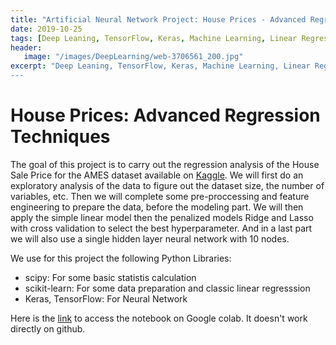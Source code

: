 ```yaml
---
title: "Artificial Neural Network Project: House Prices - Advanced Regression Techniques"
date: 2019-10-25
tags: [Deep Leaning, TensorFlow, Keras, Machine Learning, Linear Regression, Gradient, Tensors]
header: 
   image: "/images/DeepLearning/web-3706561_200.jpg"
excerpt: "Deep Leaning, TensorFlow, Keras, Machine Learning, Linear Regression, Gradient, Tensors
---
```


# House Prices: Advanced Regression Techniques
The goal of this project is to carry out the regression analysis of the House Sale Price for the AMES dataset available on <a href="https://www.kaggle.com/c/house-prices-advanced-regression-techniques">Kaggle</a>. We will first do an exploratory analysis of the data to figure out the dataset size, the number of variables, etc. Then we will complete some pre-proccessing and feature engineering to prepare the data, before the modeling part. We will then apply the simple linear model then the penalized models Ridge and Lasso with cross validation to select the best hyperparameter. And in a last part we will also use a single hidden layer neural network with 10 nodes.     

We use for this project the following Python Libraries:  
* scipy: For some basic statistis calculation
* scikit-learn: For some data preparation and classic linear regresssion 
* Keras, TensorFlow: For Neural Network 

Here is the <a href="https://colab.research.google.com/github/cjlise/MachineLearning/blob/master/JLISE-Project-ANN-AMESHousePrice.ipynb">link</a> to access the notebook on Google colab. It doesn't work directly on github. 





